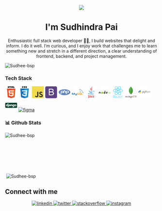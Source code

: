 
<div align="center">
<img src="https://user-images.githubusercontent.com/42115530/92640221-9728ca00-f2fa-11ea-8994-c72b26e937de.gif" align="center"/>
</div>
<h1 align="center">I'm Sudhindra Pai</h1>
<p align="center">Enthusiastic full stack web developer 👨‍💻, I build websites that delight and inform. I do it well. I’m curious, and I enjoy work that challenges me to learn something new and stretch in a different direction, a clear understanding of frontend, backend, and project management.</p>

<p align="left"> <img src="https://komarev.com/ghpvc/?username=Sudhee-bsp&color=brightgreen" alt="Sudhee-bsp" /> </p>

### Tech Stack

<p align="left">
  <img src="/assets/html5-original-wordmark.svg" alt="html5" width="40" height="40"/> 
  <img src="/assets/css3-original-wordmark.svg" alt="css3" width="40" height="40"/>
  <img src="/assets/javascript-original.svg" alt="javascript" width="40" height="40"/> 
  <img src="/assets/bootstrap-plain.svg" alt="bootstrap" width="40" height="40"/> 
  <img src="/assets/php-plain.svg" alt="php" width="40" height="40"/> 
  <img src="/assets/mysql-original-wordmark.svg" alt="mysql" width="40" height="40"/>
  <img src="/assets/java-original-wordmark.svg" alt="java" width="40" height="40"/> 
  <img src="/assets/nodejs-original-wordmark.svg" alt="nodejs" width="40" height="40"/>
  <img src="/assets/react-original-wordmark.svg" alt="react" width="40" height="40"/>
  <img src="/assets/mongodb-original-wordmark.svg" alt="mongodb" width="40" height="40"/>
  <img src="/assets/python-original-wordmark.svg" alt="python" width="40" height="40"/> 
  <img src="/assets/django-original.svg" alt="django" width="40" height="40"/> 
  <a href="https://www.figma.com/" target="_blank"> <img src="https://www.vectorlogo.zone/logos/figma/figma-icon.svg" alt="figma" height='32px'/> </a>
</p>

### 📊 Github Stats

<p><img align="left" src="https://github-readme-stats.vercel.app/api/top-langs/?username=Sudhee-bsp&layout=compact&hide=html" alt="Sudhee-bsp" /></p>
<br /> <br /> <br /> <br /> <br /> <br /> <br />

<p>&nbsp;<img align="center" src="https://github-readme-stats.vercel.app/api?username=Sudhee-bsp&show_icons=true" alt="Sudhee-bsp" /></p>

<!--
**Sudhee-bsp/Sudhee-bsp** is a ✨ _special_ ✨ repository because its `README.md` (this file) appears on your GitHub profile.
Here are some ideas to get you started:

- 🔭 I’m currently working on ...
- 🌱 I’m currently learning ...
- 👯 I’m looking to collaborate on ...
- 🤔 I’m looking for help with ...
- 💬 Ask me about ...
- 📫 How to reach me: ...
- 😄 Pronouns: ...
- ⚡ Fun fact: ...
-->



## Connect with me  
<div align="center">
  
  <a href="https://www.linkedin.com/in/sudhindra-pai26/" target="_blank">
    <img src=https://img.shields.io/badge/linkedin-%231E77B5.svg?&style=for-the-badge&logo=linkedin&logoColor=white alt=linkedin style="margin-bottom: 5px;" />
  </a>

  <a href="https://twitter.com/Sudhee_bsp" target="_blank">
    <img src=https://img.shields.io/badge/twitter-%2300acee.svg?&style=for-the-badge&logo=twitter&logoColor=white alt=twitter style="margin-bottom: 5px;" />
  </a>


<a href="https://stackoverflow.com/users/11746443/sudhee-bsp" target="_blank">
<img src=https://img.shields.io/badge/stackoverflow-%23F28032.svg?&style=for-the-badge&logo=stackoverflow&logoColor=white alt=stackoverflow style="margin-bottom: 5px;" />
</a>

<!--
<a href="https://www.facebook.com/" target="_blank">
<img src=https://img.shields.io/badge/facebook-%232E87FB.svg?&style=for-the-badge&logo=facebook&logoColor=white alt=facebook style="margin-bottom: 5px;" />
</a>

URL LINK To use for icons:- 
https://raw.githubusercontent.com/devicons/devicon/master/icons/java/java-original-wordmark.svg
KEEP it a secret, and make sure if it's working. Have a great DAY buddy!!

<a href="https://github.com/Sudhee-bsp" target="_blank">
<img src=https://img.shields.io/badge/github-%2324292e.svg?&style=for-the-badge&logo=github&logoColor=white alt=github style="margin-bottom: 5px;" />
</a>

-->

<a href="https://www.instagram.com/sudhee_bsp/" target="_blank">
<img src=https://img.shields.io/badge/instagram-%23000000.svg?&style=for-the-badge&logo=instagram&logoColor=white alt=instagram style="margin-bottom: 5px;" />
</a>

</div>  
